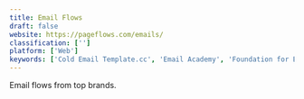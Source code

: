 ```yaml
---
title: Email Flows
draft: false 
website: https://pageflows.com/emails/
classification: ['']
platform: ['Web']
keywords: ['Cold Email Template.cc', 'Email Academy', 'Foundation for Emails 2', 'Free Marketing Email Copy', 'Good Email Copy', 'Good Sales Emails', 'Great Email Copy', 'Growbots Email Timing Optimizer', 'Marketing Examples', 'Microcopy Inspirations', 'Networking Emails', 'PopcornNotify', 'Really Good Emails', 'ScriptDoll', 'Speak Human', 'SwordPen', 'Templates by Email Monster', 'Templates by EmailOctopus', 'The Imperfect Writer', 'UserTesters.io']
---
```

Email flows from top brands.